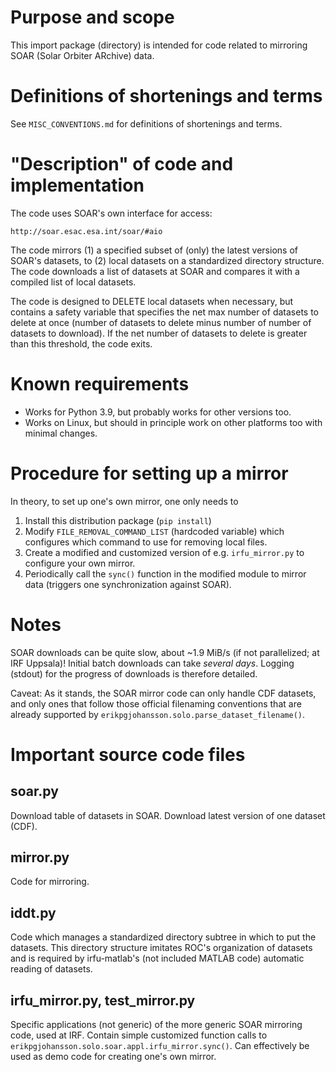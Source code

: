 # Purpose and scope

This import package (directory) is intended for code related to mirroring SOAR
(Solar Orbiter ARchive) data.

# Definitions of shortenings and terms

See `MISC_CONVENTIONS.md` for definitions of shortenings and terms.

# "Description" of code and implementation

The code uses SOAR's own interface for access:

`http://soar.esac.esa.int/soar/#aio`

The code mirrors (1) a specified subset of (only) the latest versions of SOAR's
datasets, to (2) local datasets on a standardized directory structure. The code
downloads a list of datasets at SOAR and compares it with a compiled list of
local datasets.

The code is designed to DELETE local datasets when necessary, but contains a
safety variable that specifies the net max number of datasets to delete at
once (number of datasets to delete minus number of number of datasets to
download). If the net number of datasets to delete is greater than this
threshold, the code exits.

# Known requirements

- Works for Python 3.9, but probably works for other versions too.
- Works on Linux, but should in principle work on other platforms too with
  minimal changes.

# Procedure for setting up a mirror

In theory, to set up one's own mirror, one only needs to

1. Install this distribution package (`pip install`)
2. Modify `FILE_REMOVAL_COMMAND_LIST` (hardcoded variable) which configures
   which command to use for removing local files.
3. Create a modified and customized version of e.g. `irfu_mirror.py` to
   configure your own mirror.
4. Periodically call the `sync()` function in the modified module to mirror
   data (triggers one synchronization against SOAR).

# Notes

SOAR downloads can be quite slow, about ~1.9 MiB/s (if not parallelized; at
IRF Uppsala)! Initial batch downloads can take _several days_. Logging (stdout)
for the progress of downloads is therefore detailed.

Caveat: As it stands, the SOAR mirror code can only handle CDF datasets, and
only ones that follow those official filenaming conventions that are already
supported by `erikpgjohansson.solo.parse_dataset_filename()`.

# Important source code files

## soar.py

Download table of datasets in SOAR. Download latest version of one dataset
(CDF).

## mirror.py

Code for mirroring.

## iddt.py

Code which manages a standardized directory subtree in which to put the
datasets. This directory structure imitates ROC's organization of datasets
and is required by irfu-matlab's (not included MATLAB code) automatic reading
of datasets.

## irfu_mirror.py, test_mirror.py

Specific applications (not generic) of the more generic SOAR mirroring code,
used at IRF. Contain simple customized function calls to
`erikpgjohansson.solo.soar.appl.irfu_mirror.sync()`. Can effectively be used as
demo code for creating one's own mirror.
